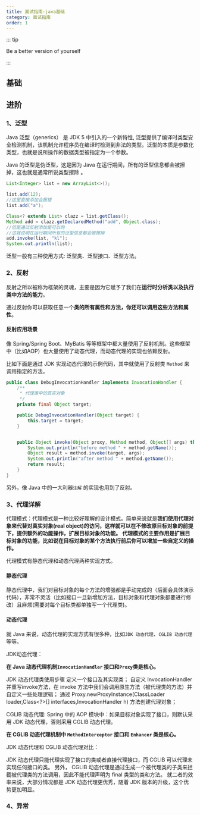```yaml
---
title: 面试指南-java基础
category: 面试指南
order: 1
---
```



::: tip

Be a better version of yourself

:::


## 基础


##  进阶

### 1、泛型


Java 泛型（generics） 是 JDK 5 中引入的一个新特性, 泛型提供了编译时类型安全检测机制，该机制允许程序员在编译时检测到非法的类型。泛型的本质是参数化类型，也就是说所操作的数据类型被指定为一个参数。

Java 的泛型是伪泛型，这是因为 Java 在运行期间，所有的泛型信息都会被擦掉，这也就是通常所说类型擦除 。

```java
List<Integer> list = new ArrayList<>();

list.add(12);
//这里直接添加会报错
list.add("a");

Class<? extends List> clazz = list.getClass();
Method add = clazz.getDeclaredMethod("add", Object.class);
//但是通过反射添加是可以的
//这就说明在运行期间所有的泛型信息都会被擦掉
add.invoke(list, "kl");
System.out.println(list);

```

泛型一般有三种使用方式: 泛型类、泛型接口、泛型方法。

### 2、反射

反射之所以被称为框架的灵魂，主要是因为它赋予了我们在**运行时分析类以及执行类中方法的能力**。

通过反射你可以获取任意一个**类的所有属性和方法，你还可以调用这些方法和属性**。

#### 反射应用场景

像 Spring/Spring Boot、MyBatis 等等框架中都大量使用了反射机制。这些框架中（比如AOP）也大量使用了动态代理，而动态代理的实现也依赖反射。

比如下面是通过 JDK 实现动态代理的示例代码，其中就使用了反射类 `Method` 来调用指定的方法。

```java
public class DebugInvocationHandler implements InvocationHandler {
    /**
     * 代理类中的真实对象
     */
    private final Object target;

    public DebugInvocationHandler(Object target) {
        this.target = target;
    }


    public Object invoke(Object proxy, Method method, Object[] args) throws InvocationTargetException, IllegalAccessException {
        System.out.println("before method " + method.getName());
        Object result = method.invoke(target, args);
        System.out.println("after method " + method.getName());
        return result;
    }
}
```

另外，像 Java 中的一大利器`注解` 的实现也用到了反射。

### 3、代理详解

代理模式：代理模式是一种比较好理解的设计模式。简单来说就是**我们使用代理对象来代替对真实对象(real object)的访问，这样就可以在不修改原目标对象的前提下，提供额外的功能操作，扩展目标对象的功能。**
**代理模式的主要作用是扩展目标对象的功能，比如说在目标对象的某个方法执行前后你可以增加一些自定义的操作。**

代理模式有静态代理和动态代理两种实现方式。

#### 静态代理

静态代理中，我们对目标对象的每个方法的增强都是手动完成的（后面会具体演示代码），非常不灵活（比如接口一旦新增加方法，目标对象和代理对象都要进行修改）且麻烦(需要对每个目标类都单独写一个代理类)。 


#### 动态代理

就 Java 来说，动态代理的实现方式有很多种，比如`JDK 动态代理`、`CGLIB 动态代理`等等。

JDK动态代理：

**在 Java 动态代理机制`InvocationHandler` 接口和`Proxy`类是核心。**

JDK 动态代理类使用步骤
定义一个接口及其实现类；
自定义 InvocationHandler 并重写invoke方法，在 invoke 方法中我们会调用原生方法（被代理类的方法）并自定义一些处理逻辑；
通过 Proxy.newProxyInstance(ClassLoader loader,Class<?>[] interfaces,InvocationHandler h) 方法创建代理对象；

CGLIB 动态代理:
Spring 中的 AOP 模块中：如果目标对象实现了接口，则默认采用 JDK 动态代理，否则采用 CGLIB 动态代理。

**在 CGLIB 动态代理机制中 `MethodInterceptor` 接口和 `Enhancer` 类是核心。**


JDK 动态代理和 CGLIB 动态代理对比：

JDK 动态代理只能代理实现了接口的类或者直接代理接口，而 CGLIB 可以代理未实现任何接口的类。 另外， CGLIB 动态代理是通过生成一个被代理类的子类来拦截被代理类的方法调用，因此不能代理声明为 final 类型的类和方法。
就二者的效率来说，大部分情况都是 JDK 动态代理更优秀，随着 JDK 版本的升级，这个优势更加明显。


### 4、异常